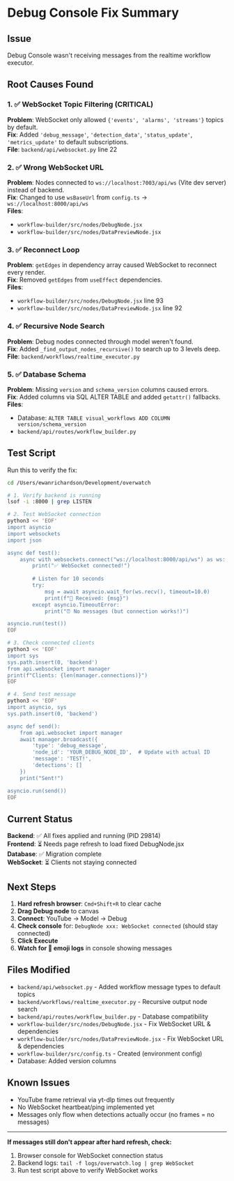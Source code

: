 # Debug Console Fix Summary

## Issue
Debug Console wasn't receiving messages from the realtime workflow executor.

## Root Causes Found

### 1. ✅ WebSocket Topic Filtering (CRITICAL)
**Problem**: WebSocket only allowed `{'events', 'alarms', 'streams'}` topics by default.  
**Fix**: Added `'debug_message'`, `'detection_data'`, `'status_update'`, `'metrics_update'` to default subscriptions.  
**File**: `backend/api/websocket.py` line 22

### 2. ✅ Wrong WebSocket URL  
**Problem**: Nodes connected to `ws://localhost:7003/api/ws` (Vite dev server) instead of backend.  
**Fix**: Changed to use `wsBaseUrl` from `config.ts` → `ws://localhost:8000/api/ws`  
**Files**: 
- `workflow-builder/src/nodes/DebugNode.jsx`
- `workflow-builder/src/nodes/DataPreviewNode.jsx`

### 3. ✅ Reconnect Loop
**Problem**: `getEdges` in dependency array caused WebSocket to reconnect every render.  
**Fix**: Removed `getEdges` from `useEffect` dependencies.  
**Files**:
- `workflow-builder/src/nodes/DebugNode.jsx` line 93
- `workflow-builder/src/nodes/DataPreviewNode.jsx` line 92

### 4. ✅ Recursive Node Search
**Problem**: Debug nodes connected through model weren't found.  
**Fix**: Added `_find_output_nodes_recursive()` to search up to 3 levels deep.  
**File**: `backend/workflows/realtime_executor.py`

### 5. ✅ Database Schema
**Problem**: Missing `version` and `schema_version` columns caused errors.  
**Fix**: Added columns via SQL ALTER TABLE and added `getattr()` fallbacks.  
**Files**:
- Database: `ALTER TABLE visual_workflows ADD COLUMN version/schema_version`
- `backend/api/routes/workflow_builder.py`

## Test Script

Run this to verify the fix:

```bash
cd /Users/ewanrichardson/Development/overwatch

# 1. Verify backend is running
lsof -i :8000 | grep LISTEN

# 2. Test WebSocket connection
python3 << 'EOF'
import asyncio
import websockets
import json

async def test():
    async with websockets.connect("ws://localhost:8000/api/ws") as ws:
        print("✅ WebSocket connected!")
        
        # Listen for 10 seconds
        try:
            msg = await asyncio.wait_for(ws.recv(), timeout=10.0)
            print(f"📨 Received: {msg}")
        except asyncio.TimeoutError:
            print("⏰ No messages (but connection works!)")

asyncio.run(test())
EOF

# 3. Check connected clients
python3 << 'EOF'
import sys
sys.path.insert(0, 'backend')
from api.websocket import manager
print(f"Clients: {len(manager.connections)}")
EOF

# 4. Send test message
python3 << 'EOF'
import asyncio, sys
sys.path.insert(0, 'backend')

async def send():
    from api.websocket import manager
    await manager.broadcast({
        'type': 'debug_message',
        'node_id': 'YOUR_DEBUG_NODE_ID',  # Update with actual ID
        'message': 'TEST!',
        'detections': []
    })
    print("Sent!")

asyncio.run(send())
EOF
```

## Current Status

**Backend**: ✅ All fixes applied and running (PID 29814)  
**Frontend**: ⏳ Needs page refresh to load fixed DebugNode.jsx  
**Database**: ✅ Migration complete  
**WebSocket**: ⏳ Clients not staying connected

## Next Steps

1. **Hard refresh browser**: `Cmd+Shift+R` to clear cache
2. **Drag Debug node** to canvas
3. **Connect**: YouTube → Model → Debug
4. **Check console** for: `DebugNode xxx: WebSocket connected` (should stay connected)
5. **Click Execute**
6. **Watch for 🔔 emoji logs** in console showing messages

## Files Modified

- `backend/api/websocket.py` - Added workflow message types to default topics
- `backend/workflows/realtime_executor.py` - Recursive output node search
- `backend/api/routes/workflow_builder.py` - Database compatibility
- `workflow-builder/src/nodes/DebugNode.jsx` - Fix WebSocket URL & dependencies
- `workflow-builder/src/nodes/DataPreviewNode.jsx` - Fix WebSocket URL & dependencies
- `workflow-builder/src/config.ts` - Created (environment config)
- Database: Added version columns

## Known Issues

- YouTube frame retrieval via yt-dlp times out frequently
- No WebSocket heartbeat/ping implemented yet
- Messages only flow when detections actually occur (no frames = no messages)

---

**If messages still don't appear after hard refresh, check:**
1. Browser console for WebSocket connection status
2. Backend logs: `tail -f logs/overwatch.log | grep WebSocket`
3. Run test script above to verify WebSocket works


